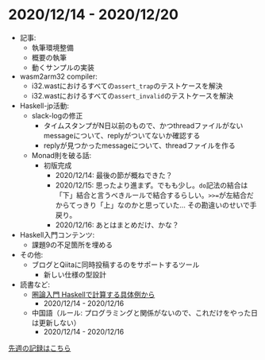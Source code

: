 # 2020/12/14 - 2020/12/20

- 記事:
    - 執筆環境整備
    - 概要の執筆
    - 動くサンプルの実装
- wasm2arm32 compiler:
    - i32.wastにおけるすべての`assert_trap`のテストケースを解決
    - i32.wastにおけるすべての`assert_invalid`のテストケースを解決
- Haskell-jp活動:
    - slack-logの修正
        - タイムスタンプがN日以前のもので、かつthreadファイルがないmessageについて、replyがついてないか確認する
        - replyが見つかったmessageについて、threadファイルを作る
    - Monad則を破る話:
        - 初版完成
            - 2020/12/14: 最後の節が概ねできた？
            - 2020/12/15: 思ったより進まず。でもも少し。`do`記法の結合は「下」結合と言うべきルールで結合するらしい。`>>=`が左結合だからてっきり「上」なのかと思っていた... その勘違いのせいで手戻り。
            - 2020/12/16: あとはまとめだけ、かな？
- Haskell入門コンテンツ:
    - 課題9の不足箇所を埋める
- その他:
    - ブログとQiitaに同時投稿するのをサポートするツール
        - 新しい仕様の型設計
- 読書など:
    - [圏論入門 Haskellで計算する具体例から](https://www.nippyo.co.jp/shop/book/8340.html)
        - 2020/12/14 - 2020/12/16
    - 中国語（ルール: プログラミングと関係がないので、これだけをやった日は更新しない）
        - 2020/12/14 - 2020/12/16

[先週の記録はこちら](https://github.com/igrep/daily-commits/blob/0c3647396c7adfe1e8f8b3f370a7e859a3a15e78/yesterday.md)
